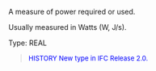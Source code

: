 ﻿A measure of power required or used.

Usually measured in Watts (W, J/s).

Type: REAL

> <font size="-1" color="#0000FF">HISTORY New type in IFC Release 2.0.
</font>